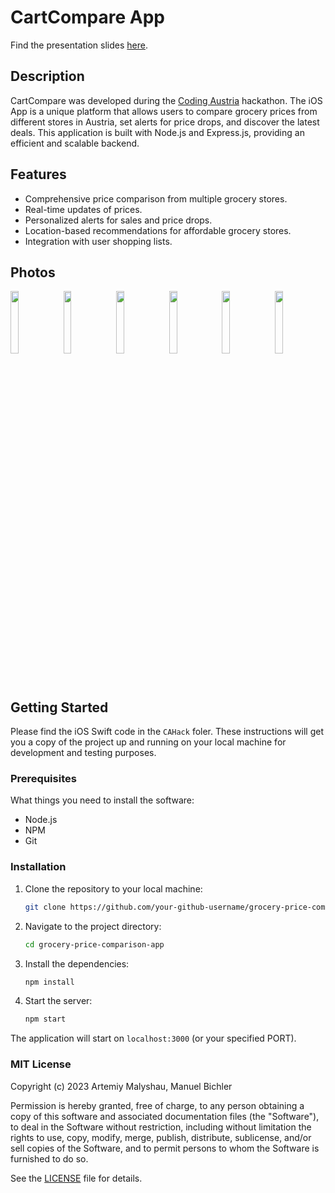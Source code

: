 # CartCompare App
Find the presentation slides [here](https://www.canva.com/design/DAFqADp79os/fb5xkjaFTLx7SMx81aE8Vw/edit?utm_content=DAFqADp79os&utm_campaign=designshare&utm_medium=link2&utm_source=sharebutton).

## Description

CartCompare was developed during the [Coding Austria](https://codingaustria.at/) hackathon. The iOS App is a unique platform that allows users to compare grocery prices from different stores in Austria, set alerts for price drops, and discover the latest deals. This application is built with Node.js and Express.js, providing an efficient and scalable backend.

## Features

- Comprehensive price comparison from multiple grocery stores.
- Real-time updates of prices.
- Personalized alerts for sales and price drops.
- Location-based recommendations for affordable grocery stores.
- Integration with user shopping lists.

## Photos
<img src=https://github.com/Manubi/CartCompare/assets/80065244/22d4b09e-e07c-4cd9-9991-6b82a9ce262c width=16% height=16%>
<img src=https://github.com/Manubi/CartCompare/assets/80065244/ce75d67e-448f-4450-81d3-88cc991e1cbf width=16% height=16%>
<img src=https://github.com/Manubi/CartCompare/assets/80065244/b64c2d36-d736-466e-a82c-230e4d788b43 width=16% height=16%>
<img src=https://github.com/Manubi/CartCompare/assets/80065244/21491a8a-509d-450e-a397-e87d21425680 width=16% height=16%>
<img src=https://github.com/Manubi/CartCompare/assets/80065244/c574688f-0ab1-42bc-9379-9ad6d0f49d9b width=16% height=16%>
<img src=https://github.com/Manubi/CartCompare/assets/80065244/80560147-9a5f-4b5b-a4d4-14a5ffdc8d9d width=16% height=16%>

## Getting Started

Please find the iOS Swift code in the `CAHack` foler. These instructions will get you a copy of the project up and running on your local machine for development and testing purposes.

### Prerequisites

What things you need to install the software:

- Node.js
- NPM
- Git

### Installation

1. Clone the repository to your local machine:

   ```sh
   git clone https://github.com/your-github-username/grocery-price-comparison-app.git
   ```

2. Navigate to the project directory:

   ```sh
   cd grocery-price-comparison-app
   ```

3. Install the dependencies:

   ```sh
   npm install
   ```

4. Start the server:

   ```sh
   npm start
   ```

The application will start on `localhost:3000` (or your specified PORT).

### MIT License

Copyright (c) 2023 Artemiy Malyshau, Manuel Bichler

Permission is hereby granted, free of charge, to any person obtaining a copy
of this software and associated documentation files (the "Software"), to deal
in the Software without restriction, including without limitation the rights
to use, copy, modify, merge, publish, distribute, sublicense, and/or sell
copies of the Software, and to permit persons to whom the Software is
furnished to do so.

See the [LICENSE](LICENSE) file for details.
